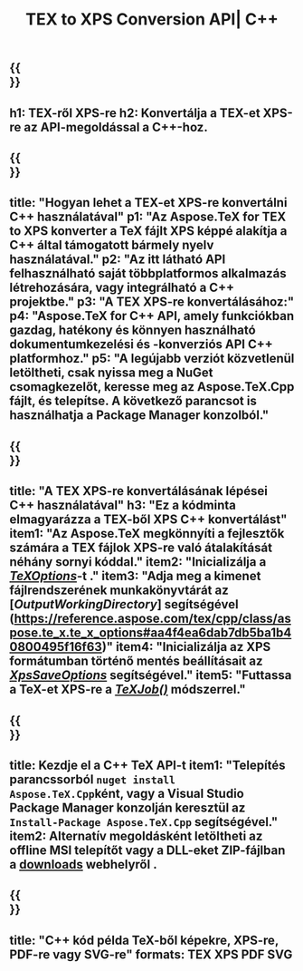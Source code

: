 ﻿---
translation: true
template: /_templates/_conversion-child-cpp.md
title: TEX to XPS Conversion API| C++
description: TeX-XPS konvertálási funkció. Integrálja ezt a helyszíni C++ könyvtárat a projektjébe, vagy használjon többplatformos alkalmazásokat a TeX XPS-re konvertálásához.
keywords: tex to xps api cpp, tex2xps integrál c++
url: /cpp/conversion/tex-to-xps/
family: tex
platformtag: cpp
feature: conversion
informat: TEX
outformat: XPS
otherformats: BMP PNG JPEG TIFF SVG PDF
---

{{<section banner>}}
---
h1: TEX-ről XPS-re
h2: Konvertálja a TEX-et XPS-re az API-megoldással a C++-hoz.
---

{{<section overview>}}
---
title: "Hogyan lehet a TEX-et XPS-re konvertálni C++ használatával"
p1: "Az Aspose.TeX for TEX to XPS konverter a TeX fájlt XPS képpé alakítja a C++ által támogatott bármely nyelv használatával."
p2: "Az itt látható API felhasználható saját többplatformos alkalmazás létrehozására, vagy integrálható a C++ projektbe."
p3: "A TEX XPS-re konvertálásához:"
p4: "Aspose.TeX for C++ API, amely funkciókban gazdag, hatékony és könnyen használható dokumentumkezelési és -konverziós API C++ platformhoz."
p5: "A legújabb verziót közvetlenül letöltheti, csak nyissa meg a NuGet csomagkezelőt, keresse meg az Aspose.TeX.Cpp fájlt, és telepítse. A következő parancsot is használhatja a Package Manager konzolból."
---

{{<section feature1>}}
---
title: "A TEX XPS-re konvertálásának lépései C++ használatával"
h3: "Ez a kódminta elmagyarázza a TEX-ből XPS C++ konvertálást"
item1: "Az Aspose.TeX megkönnyíti a fejlesztők számára a TEX fájlok XPS-re való átalakítását néhány sornyi kóddal."
item2: "Inicializálja a [*TeXOptions*](https://reference.aspose.com/tex/cpp/class/aspose.te_x.te_x_options)-t ."
item3: "Adja meg a kimenet fájlrendszerének munkakönyvtárát az [*OutputWorkingDirectory*] segítségével (https://reference.aspose.com/tex/cpp/class/aspose.te_x.te_x_options#aa4f4ea6dab7db5ba1b40800495f16f63)"
item4: "Inicializálja az XPS formátumban történő mentés beállításait az [*XpsSaveOptions*](https://reference.aspose.com/tex/cpp/class/aspose.te_x.presentation.image.xps_save_options) segítségével."
item5: "Futtassa a TeX-et XPS-re a [*TeXJob()*](https://reference.aspose.com/tex/cpp/class/aspose.te_x.te_x_job) módszerrel."
---

{{<section feature2>}}
---
title: Kezdje el a C++ TeX API-t
item1: "Telepítés parancssorból ```nuget install Aspose.TeX.Cpp```ként, vagy a Visual Studio Package Manager konzolján keresztül az ```Install-Package Aspose.TeX.Cpp``` segítségével."
item2: Alternatív megoldásként letöltheti az offline MSI telepítőt vagy a DLL-eket ZIP-fájlban a [downloads](https://releases.aspose.com/tex/cpp) webhelyről .
---

{{<section widget>}}
---
title: "C++ kód példa TeX-ből képekre, XPS-re, PDF-re vagy SVG-re"
formats: TEX XPS PDF SVG
---